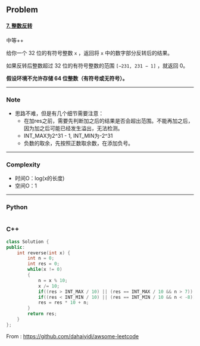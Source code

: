 ## Problem

#### [7. 整数反转](https://leetcode-cn.com/problems/reverse-integer/)

中等++

给你一个 32 位的有符号整数 `x` ，返回将 `x` 中的数字部分反转后的结果。

如果反转后整数超过 32 位的有符号整数的范围 `[−231, 231 − 1]` ，就返回 0。

**假设环境不允许存储 64 位整数（有符号或无符号）。**

------

### Note

- 思路不难，但是有几个细节需要注意：
  - 在加res之前，需要先判断加之后的结果是否会超出范围。不能再加之后，因为加之后可能已经发生溢出，无法检测。
  - INT_MAX为2^31 - 1, INT_MIN为-2^31
  - 负数的取余，先按照正数取余数，在添加负号。


------

### Complexity

- 时间O：log(x的长度)
- 空间O：1

------

### Python

```python

```

### C++

```C++
class Solution {
public:
    int reverse(int x) {
        int n = 0;
        int res = 0;
        while(x != 0)
        {
            n = x % 10;
            x /= 10;
            if((res > INT_MAX / 10) || (res == INT_MAX / 10 && n > 7)) return 0;
            if((res < INT_MIN / 10) || (res == INT_MIN / 10 && n < -8)) return 0;
            res = res * 10 + n;
        }
        return res;
    }
};
```



From : https://github.com/dahaiyidi/awsome-leetcode
